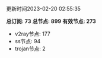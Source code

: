 更新时间2023-02-20 02:55:35

**总订阅: 73**
**总节点: 899**
**有效节点: 273**
- v2ray节点: 177
- ss节点: 94
- trojan节点: 2
